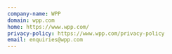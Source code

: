 ```yaml
---
company-name: WPP
domain: wpp.com
home: https://www.wpp.com/
privacy-policy: https://www.wpp.com/privacy-policy
email: enquiries@wpp.com
---
```




